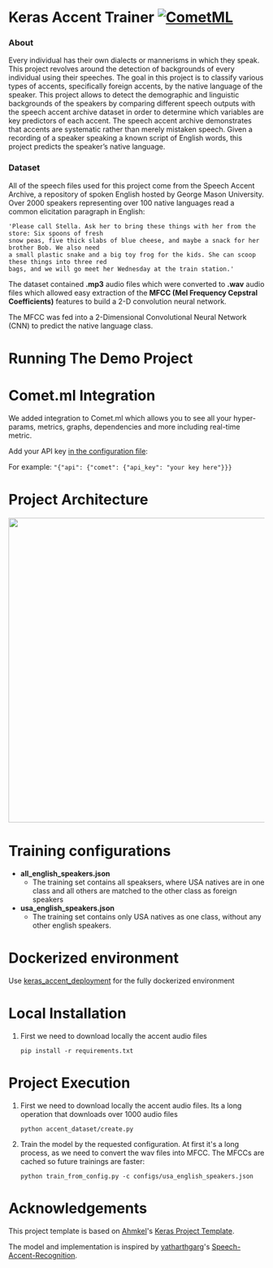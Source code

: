 ﻿# Keras Accent Trainer [![CometML](https://img.shields.io/badge/comet.ml-track-brightgreen.svg)](https://www.comet.ml)

### About
Every individual has their own dialects or mannerisms in which they speak. This project revolves around the detection of backgrounds of every individual using their speeches. The goal in this project is to classify various types of accents, specifically foreign accents, by the native language of the speaker. This project allows to detect the demographic and linguistic backgrounds of the speakers by comparing different speech outputs with the speech accent archive dataset in order to determine which variables are key predictors of each accent. The speech accent archive demonstrates that accents are systematic rather than merely mistaken speech. Given a recording of a speaker speaking a known script of English words, this project predicts the speaker’s native language.

### Dataset
All of the speech files used for this project come from the Speech Accent Archive, a repository of spoken English hosted by George Mason University. Over 2000 speakers representing over 100 native languages read a common elicitation paragraph in English:

```
'Please call Stella. Ask her to bring these things with her from the store: Six spoons of fresh
snow peas, five thick slabs of blue cheese, and maybe a snack for her brother Bob. We also need 
a small plastic snake and a big toy frog for the kids. She can scoop these things into three red 
bags, and we will go meet her Wednesday at the train station.'
```

The dataset contained **.mp3** audio files which were converted to **.wav** audio files which allowed easy extraction of the **MFCC (Mel Frequency Cepstral Coefficients)** features to build a 2-D convolution neural network.

The MFCC was fed into a 2-Dimensional Convolutional Neural Network (CNN) to predict the native language class.

# Running The Demo Project

# Comet.ml Integration
We added integration to Comet.ml which allows you to see all your hyper-params, metrics, graphs, dependencies and more including real-time metric.

Add your API key [in the configuration file](configs/all_english_speakers.json#L15):

For example:  `"{"api": {"comet": {"api_key": "your key here"}}}`

# Project Architecture

<div align="center">

<img align="center" width="600" src="https://github.com/Ahmkel/Keras-Project-Template/blob/master/figures/ProjectArchitecture.jpg?raw=true">

</div>

# Training configurations
- **all_english_speakers.json**
  - The training set contains all speaksers, where USA natives are in one class and all others are matched to the other class as foreign speakers
- **usa_english_speakers.json** 
  - The training set contains only USA natives as one class, without any other english speakers.

# Dockerized environment

Use [keras_accent_deployment](https://github.com/guyeshet/accent_training_deployment) for the fully dockerized environment

# Local Installation

1. First we need to download locally the accent audio files
   ```
   pip install -r requirements.txt
   ```

# Project Execution

1. First we need to download locally the accent audio files. Its a long operation that downloads over 1000 audio files
   ```
   python accent_dataset/create.py
   ```
2. Train the model by the requested configuration. At first it's a long process, as we need to convert the wav
   files into MFCC. The MFCCs are cached so future trainings are faster: 
   ```
   python train_from_config.py -c configs/usa_english_speakers.json
   ```

# Acknowledgements
This project template is based on [Ahmkel](https://github.com/Ahmkel)'s [Keras Project Template](https://github.com/Ahmkel/Keras-Project-Template).

The model and implementation is inspired by [yatharthgarg](https://github.com/yatharthgarg)'s [Speech-Accent-Recognition](https://github.com/yatharthgarg/Speech-Accent-Recognition).